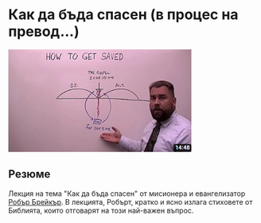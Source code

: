 # Как да бъда спасен (в процес на превод...)
![Alt text](cover.png)

## Резюме
Лекция на тема "Как да бъда спасен" от мисионера и евангелизатор [Робър Брейкър](hhttps://thecloudchurch.org/). В лекцията, Робърт, кратко и ясно излага стиховете от Библията, които отговарят на този най-важен въпрос.


